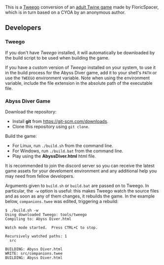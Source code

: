 
This is a [Tweego](https://www.motoslave.net/tweego/) conversion of an [adult Twine game](https://tfgames.site/index.php?module=viewgame&id=2653) made by FloricSpacer, which is in turn based on a CYOA by an anonymous author.

## Developers

### Tweego

If you don't have *Tweego* installed, it will automatically be downloaded by the build script to be used when building the game.

If you have a custom version of *Tweego* installed on your system, to use it in the build process for the Abyss Diver game, add it to your shell's `PATH` or  use the `TWEEGO` environment variable. Note when using the environment variable, include the file extension in the absolute path of the executable file.

### Abyss Diver Game

Download the repository:
- Install **git** from https://git-scm.com/downloads.
- Clone this repository using `git clone`.

Build the game:
- For Linux, run `./build.sh` from the command line.
- For Windows, run `./build.bat` from the command line.
- Play using the **AbyssDiver.html** html file.

It is recommended to join the discord server so you can receive the latest game assets for your develoment environment and any additional help you may need from fellow developers.

Arguments given to `build.sh` or `build.bat` are passed on to Tweego.
In particular, the `-w` option is useful: this makes Tweego watch the source files and as soon as any of them changes, it rebuilds the game. In the example below, `companions.twee` was edited, triggering a rebuild:

```
$ ./build.sh -w
Using downloaded Tweego: tools/tweego
Compiling to: Abyss Diver.html

Watch mode started.  Press CTRL+C to stop.

Recursively watched paths: 1
  src

BUILDING: Abyss Diver.html
WRITE: src/companions.twee
BUILDING: Abyss Diver.html
```
